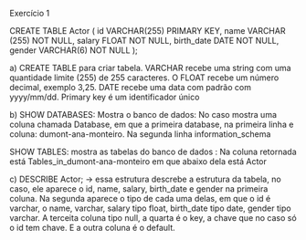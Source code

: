 Exercício 1

CREATE TABLE Actor (
    id VARCHAR(255) PRIMARY KEY,
    name VARCHAR (255) NOT NULL,
    salary FLOAT NOT NULL,
    birth_date DATE NOT NULL,
		gender VARCHAR(6) NOT NULL
);

a) CREATE TABLE para criar tabela. VARCHAR recebe uma string com uma quantidade limite (255) de 255 caracteres.
O FLOAT recebe um número decimal, exemplo 3,25. DATE recebe uma data com padrão com yyyy/mm/dd. Primary key é um identificador único

b) SHOW DATABASES: Mostra o banco de dados: No caso mostra uma coluna chamada Database, em que a primeira database, na primeira linha e coluna: dumont-ana-monteiro. Na segunda linha information_schema

SHOW TABLES: mostra as tabelas do banco de dados : Na coluna retornada está Tables_in_dumont-ana-monteiro em que abaixo dela está Actor

c) DESCRIBE Actor; -> essa estrutura descrebe a estrutura da tabela, no caso, ele aparece o id, name, salary, birth_date e gender na
primeira coluna. Na segunda aparece o tipo de cada uma delas, em que o id é varchar, o name, varchar, salary tipo float, birth_date tipo date, gender tipo varchar. A terceita coluna tipo null, a quarta é o key, a chave que no caso só o id tem chave. E a outra coluna 
é o default.

